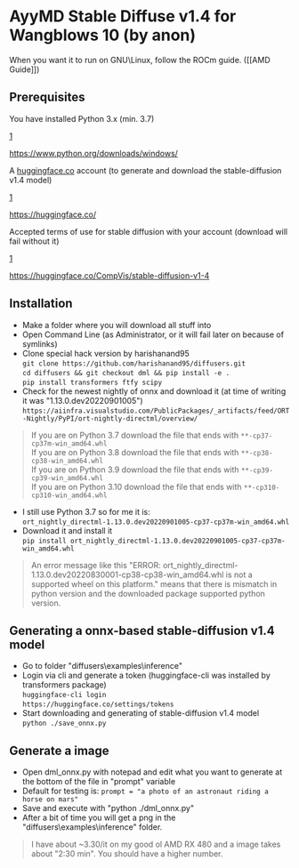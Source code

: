 # AyyMD Stable Diffuse v1.4 for Wangblows 10 (by anon)

When you want it to run on GNU\Linux, follow the ROCm guide. ([[AMD Guide]])

## Prerequisites

You have installed Python 3.x (min. 3.7)  

[1](https://rentry.org/ayymd-stable-diffustion-v1_4-guide#L-1-1)

https://www.python.org/downloads/windows/

A [huggingface.co](http://huggingface.co) account (to generate and download the stable-diffusion v1.4 model)  

[1](https://rentry.org/ayymd-stable-diffustion-v1_4-guide#L-2-1)

https://huggingface.co/

Accepted terms of use for stable diffusion with your account (download will fail without it)  

[1](https://rentry.org/ayymd-stable-diffustion-v1_4-guide#L-3-1)

https://huggingface.co/CompVis/stable-diffusion-v1-4

## Installation

-   Make a folder where you will download all stuff into
-   Open Command Line (as Administrator, or it will fail later on because of symlinks)
-   Clone special hack version by harishanand95  
    `git clone https://github.com/harishanand95/diffusers.git`  
    `cd diffusers && git checkout dml && pip install -e .`  
    `pip install transformers ftfy scipy`
-   Check for the newest nightly of onnx and download it (at time of writing it was "1.13.0.dev20220901005")  
    `https://aiinfra.visualstudio.com/PublicPackages/_artifacts/feed/ORT-Nightly/PyPI/ort-nightly-directml/overview/`

> If you are on Python 3.7 download the file that ends with `**-cp37-cp37m-win_amd64.whl`  
> If you are on Python 3.8 download the file that ends with `**-cp38-cp38-win_amd64.whl`  
> If you are on Python 3.9 download the file that ends with `**-cp39-cp39-win_amd64.whl`  
> If you are on Python 3.10 download the file that ends with `**-cp310-cp310-win_amd64.whl`

-   I still use Python 3.7 so for me it is:  
    `ort_nightly_directml-1.13.0.dev20220901005-cp37-cp37m-win_amd64.whl`
-   Download it and install it  
    `pip install ort_nightly_directml-1.13.0.dev20220901005-cp37-cp37m-win_amd64.whl`

> An error message like this "ERROR: ort_nightly_directml-1.13.0.dev20220830001-cp38-cp38-win_amd64.whl is not a supported wheel on this platform." means that there is mismatch in python version and the downloaded package supported python version.

## Generating a onnx-based stable-diffusion v1.4 model

-   Go to folder "diffusers\examples\inference"
-   Login via cli and generate a token (huggingface-cli was installed by transformers package)  
    `huggingface-cli login`  
    `https://huggingface.co/settings/tokens`
-   Start downloading and generating of stable-diffusion v1.4 model  
    `python ./save_onnx.py`

## Generate a image

-   Open dml_onnx.py with notepad and edit what you want to generate at the bottom of the file in "prompt" variable
-   Default for testing is: `prompt = "a photo of an astronaut riding a horse on mars"`
-   Save and execute with "python ./dml_onnx.py"
-   After a bit of time you will get a png in the "diffusers\examples\inference" folder.

> I have about ~3.30/it on my good ol AMD RX 480 and a image takes about "2:30 min". You should have a higher number.